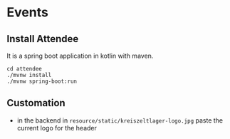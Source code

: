 # Events

## Install Attendee
It is a spring boot application in kotlin with maven.

```
cd attendee
./mvnw install
./mvnw spring-boot:run
```

## Customation
* in the backend in `resource/static/kreiszeltlager-logo.jpg` paste the current logo for the header


